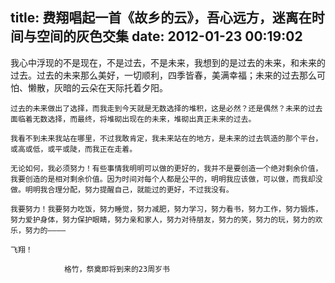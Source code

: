 title: 费翔唱起一首《故乡的云》，吾心远方，迷离在时间与空间的灰色交集
date: 2012-01-23 00:19:02
---

我心中浮现的不是现在，不是过去，不是未来，我想到的是过去的未来，和未来的过去。过去的未来那么美好，一切顺利，四季皆春，美满幸福；未来的过去那么可怕、懒散，灰暗的云朵在天际托着夕阳。

	过去的未来做出了选择，而我走到今天就是无数选择的堆积，这是必然？还是偶然？未来的过去面临着无数选择，而最终，将堆砌出现在的未来，堆砌出真正未来的过去。

	我看不到未来我站在哪里，不过我敢肯定，我未来站在的地方，是未来的过去筑造的那个平台，或高或低，或平或陡，而我正在走着。

	无论如何，我必须努力！有些事情我明明可以做的更好的，我并不是要创造一个绝对剩余价值，我要创造的是相对剩余价值。因为时间对每个人都是公平的，明明我应该做，可以做，而我却没做。明明我合理分配，努力提醒自己，就能过的更好，不过我没有。

	我要努力！我要努力吃饭，努力睡觉，努力减肥，努力学习，努力看书，努力工作，努力锻炼，努力爱护身体，努力保护眼睛，努力亲和家人，努力对待朋友，努力的笑，努力的玩，努力的欢乐，努力的————

	飞翔！

				格竹，祭奠即将到来的23周岁书